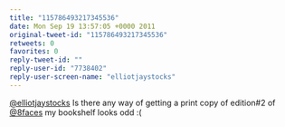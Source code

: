 ```yaml
---
title: "115786493217345536"
date: Mon Sep 19 13:57:05 +0000 2011
original-tweet-id: "115786493217345536"
retweets: 0
favorites: 0
reply-tweet-id: ""
reply-user-id: "7738402"
reply-user-screen-name: "elliotjaystocks"
---
```

<a href="https://twitter.com/elliotjaystocks">@elliotjaystocks</a> Is there any way of getting a print copy of edition#2 of <a href="https://twitter.com/8faces">@8faces</a> my bookshelf looks odd :(
